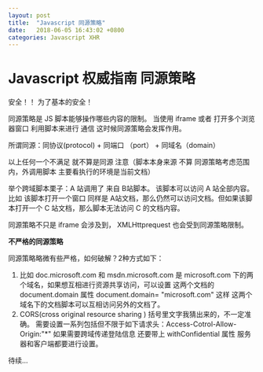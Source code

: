 ```yaml
---
layout: post
title:  "Javascript 同源策略"
date:   2018-06-05 16:43:02 +0800
categories: Javascript XHR
---
```

# Javascript 权威指南 同源策略

安全！！ 为了基本的安全！

同源策略是 JS 脚本能够操作哪些内容的限制。 
当使用 iframe 或者 打开多个浏览器窗口 利用脚本来进行 通信 这时候同源策略会发挥作用。 

所谓同源：同协议(protocol) + 同端口 （port） + 同域名（domain）

以上任何一个不满足 就不算是同源
注意（脚本本身来源 不算 同源策略考虑范围内，外调用脚本 主要看执行的环境是当前文档）

举个跨域脚本栗子：A 站调用了 来自 B站脚本。 该脚本可以访问 A 站全部内容。比如 该脚本打开一个窗口 同样是 A站文档，那么仍然可以访问文档。但如果该脚本打开一个 C 站文档，那么脚本无法访问 C 的文档内容。 

同源策略不只是 iframe 会涉及到， XMLHttprequest 也会受到同源策略限制。 

**不严格的同源策略**

同源策略略微有些严格，如何破解？2种方式如下：

1. 比如 doc.microsoft.com 和 msdn.microsoft.com 是 microsoft.com 下的两个域名，如果想互相进行资源共享访问，可以设置 这两个文档的 document.domain 属性   document.domain= "microsoft.com"  这样 这两个域名下的文档脚本可以互相访问另外的文档了。 
2. CORS(cross original resource sharing ) 括号里文字我猜出来的，不一定准确。 需要设置一系列包括但不限于如下请求头：Access-Cotrol-Allow-Origin:"*"
如果需要跨域传递登陆信息 还要带上 withConfidential 属性  服务器和客户端都要进行设置。 



 





待续...





 

 



[jekyll-docs]: https://jekyllrb.com/docs/home
[jekyll-gh]:   https://github.com/jekyll/jekyll
[jekyll-talk]: https://talk.jekyllrb.com/
